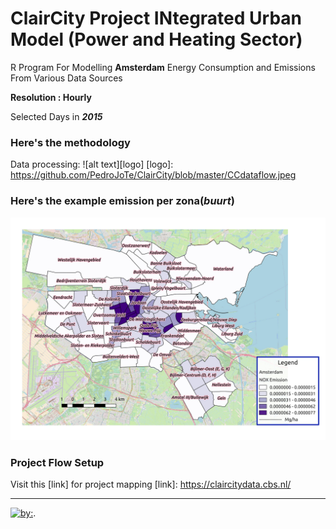 # ClairCity Project INtegrated Urban Model (Power and Heating Sector)

R Program For Modelling **Amsterdam** Energy Consumption and Emissions From Various Data Sources

**Resolution : Hourly**

Selected Days in **_2015_**

### Here's the methodology
Data processing:
 ![alt text][logo]
 [logo]: https://github.com/PedroJoTe/ClairCity/blob/master/CCdataflow.jpeg

### Here's the example emission per zona(*buurt*)
![alt text](https://github.com/PedroJoTe/ClairCity/blob/master/Picture/NOX.jpg)


### Project Flow Setup 
Visit this [link] for project mapping 
[link]: https://claircitydata.cbs.nl/


---

 
 [![by:](https://ci.appveyor.com/api/projects/status/a8m2b97bxsbo6jhh?svg=true)](http:www.pinrolinvic.com).
